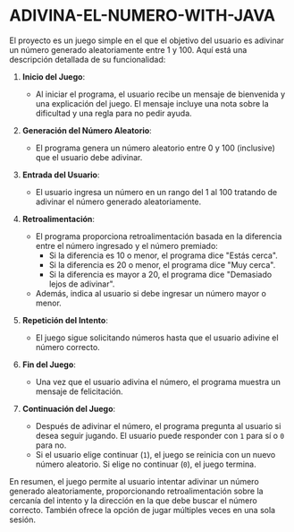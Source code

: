 # ADIVINA-EL-NUMERO-WITH-JAVA
El proyecto es un juego simple en el que el objetivo del usuario es adivinar un número generado aleatoriamente entre 1 y 100. Aquí está una descripción detallada de su funcionalidad:

1. **Inicio del Juego**:
   - Al iniciar el programa, el usuario recibe un mensaje de bienvenida y una explicación del juego. El mensaje incluye una nota sobre la dificultad y una regla para no pedir ayuda.

2. **Generación del Número Aleatorio**:
   - El programa genera un número aleatorio entre 0 y 100 (inclusive) que el usuario debe adivinar.

3. **Entrada del Usuario**:
   - El usuario ingresa un número en un rango del 1 al 100 tratando de adivinar el número generado aleatoriamente.

4. **Retroalimentación**:
   - El programa proporciona retroalimentación basada en la diferencia entre el número ingresado y el número premiado:
     - Si la diferencia es 10 o menor, el programa dice "Estás cerca".
     - Si la diferencia es 20 o menor, el programa dice "Muy cerca".
     - Si la diferencia es mayor a 20, el programa dice "Demasiado lejos de adivinar".
   - Además, indica al usuario si debe ingresar un número mayor o menor.

5. **Repetición del Intento**:
   - El juego sigue solicitando números hasta que el usuario adivine el número correcto.

6. **Fin del Juego**:
   - Una vez que el usuario adivina el número, el programa muestra un mensaje de felicitación.

7. **Continuación del Juego**:
   - Después de adivinar el número, el programa pregunta al usuario si desea seguir jugando. El usuario puede responder con `1` para sí o `0` para no.
   - Si el usuario elige continuar (`1`), el juego se reinicia con un nuevo número aleatorio. Si elige no continuar (`0`), el juego termina.

En resumen, el juego permite al usuario intentar adivinar un número generado aleatoriamente, proporcionando retroalimentación sobre la cercanía del intento y la dirección en la que debe buscar el número correcto. También ofrece la opción de jugar múltiples veces en una sola sesión.

